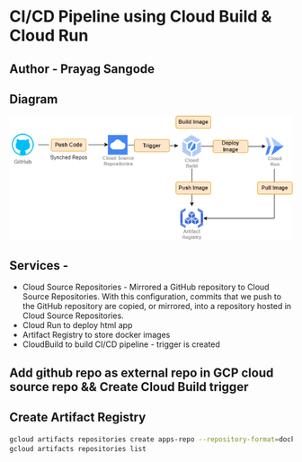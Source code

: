 # CI/CD Pipeline using Cloud Build & Cloud Run
## Author - Prayag Sangode

## Diagram

<img src="https://github.com/prayag-sangode/cloudbuild-cloudrun-html-app/blob/master/cloudrun-cloudbuild.png" alt="Alt text" title="CI/CD Pipeline using Cloud Build & Cloud Run">

## Services -

- Cloud Source Repositories - Mirrored a GitHub repository to Cloud Source Repositories. With this configuration, commits that we push to the GitHub repository are copied, or mirrored, into a repository hosted in Cloud Source Repositories. 
- Cloud Run to deploy html app
- Artifact Registry to store docker images
- CloudBuild to build CI/CD pipeline - trigger is created

## Add github repo as external repo in GCP cloud source repo && Create Cloud Build trigger

## Create Artifact Registry
```sh
gcloud artifacts repositories create apps-repo --repository-format=docker --location=asia-south1-b --description="Docker repository for html app"
gcloud artifacts repositories list
```

